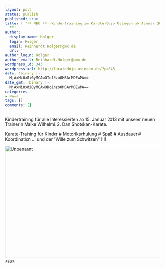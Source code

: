 ```yaml
---
layout: post
status: publish
published: true
title: ! '** NEU **  Kindertraining im Karate-Dojo Usingen ab Januar 2013  ** NEU
  **'
author:
  display_name: Holger
  login: Holger
  email: Reinhardt.Holger@gmx.de
  url: ''
author_login: Holger
author_email: Reinhardt.Holger@gmx.de
wordpress_id: 343
wordpress_url: http://karatedojo-usingen.de/?p=343
date: !binary |-
  MjAxMi0xMi0yMCAwOTo1Mzo0MSArMDEwMA==
date_gmt: !binary |-
  MjAxMi0xMi0yMCAwODo1Mzo0MSArMDEwMA==
categories:
- News
tags: []
comments: []
---
```

<p>Kindertraining f&uuml;r alle Interessierten ab 15. Januar 2013 mit unserer neuen Trainerin Maike Wilhelmi, 2. Dan Shotokan-Karate.</p>
<p>Karate-Training f&uuml;r Kinder # Motorikschulung # Spa&szlig; # Ausdauer # Koordination ... und der "Wille zum Schwitzen" !!!!</p>
<p><a href="http:&#47;&#47;karatedojo-usingen.de&#47;2012&#47;12&#47;20&#47;neu-kindertraining-im-karate-dojo-usingen-ab-januar-2013&#47;unbenannt&#47;" rel="attachment wp-att-344"><img src="http:&#47;&#47;karatedojo-usingen.de&#47;wp-content&#47;uploads&#47;2012&#47;12&#47;Unbenannt.jpg" alt="Unbenannt" width="633" height="366" class="aligncenter size-full wp-image-344" &#47;><&#47;a> </p>
